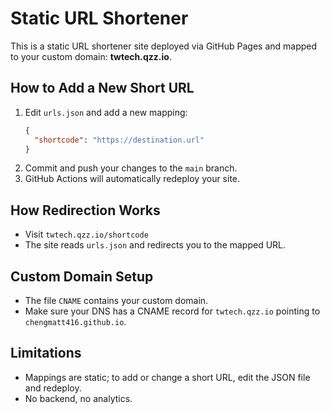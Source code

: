 # Static URL Shortener

This is a static URL shortener site deployed via GitHub Pages and mapped to your custom domain: **twtech.qzz.io**.

## How to Add a New Short URL

1. Edit `urls.json` and add a new mapping:
    ```json
    {
      "shortcode": "https://destination.url"
    }
    ```
2. Commit and push your changes to the `main` branch.
3. GitHub Actions will automatically redeploy your site.

## How Redirection Works

- Visit `twtech.qzz.io/shortcode`
- The site reads `urls.json` and redirects you to the mapped URL.

## Custom Domain Setup

- The file `CNAME` contains your custom domain.
- Make sure your DNS has a CNAME record for `twtech.qzz.io` pointing to `chengmatt416.github.io`.

## Limitations

- Mappings are static; to add or change a short URL, edit the JSON file and redeploy.
- No backend, no analytics.
